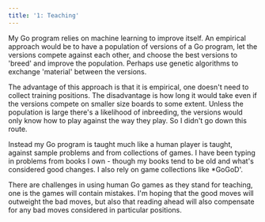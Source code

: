 ```yaml
---
title: '1: Teaching'
---
```

My Go program relies on machine learning to improve itself. An empirical approach
would be to have a population of versions of a Go program, let the versions compete against
each other, and choose the best versions to 'breed' and improve the population. Perhaps
use genetic algorithms to exchange 'material' between the versions.

The advantage of this approach is that it is empirical, one doesn't need to collect
training positions. The disadvantage is how long it would take even if the versions
compete on smaller size boards to some extent. Unless the population is large there's
a likelihood of inbreeding, the versions would only know how to play against the
way they play. So I didn't go down this route.

Instead my Go program is taught much like a human player is taught, against sample
problems and from collections of games. I have been typing in problems from books
I own - though my books tend to be old and what's considered good changes. I also
rely on game collections like *GoGoD'.

There are challenges in using human Go games as they stand for teaching, one is the games will
contain mistakes. I'm hoping that the good moves will outweight the bad moves, but
also that reading ahead will also compensate for any bad moves considered in
particular positions.
